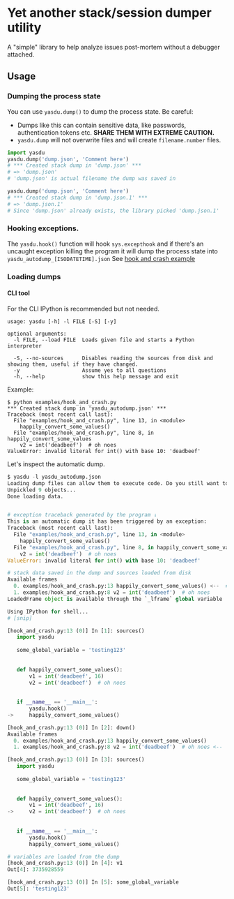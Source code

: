 # Yet another stack/session dumper utility
A "simple" library to help analyze issues post-mortem without a debugger attached.

## Usage
### Dumping the process state
You can use `yasdu.dump()` to dump the process state.
Be careful:
  - Dumps like this can contain sensitive data, like passwords, authentication tokens etc.
  **SHARE THEM WITH EXTREME CAUTION.**
  - `yasdu.dump` will not overwrite files and will create `filename.number` files.

```python
import yasdu
yasdu.dump('dump.json', 'Comment here')
# *** Created stack dump in 'dump.json' ***
# => 'dump.json'
# 'dump.json' is actual filename the dump was saved in

yasdu.dump('dump.json', 'Comment here')
# *** Created stack dump in 'dump.json.1' ***
# => 'dump.json.1'
# Since 'dump.json' already exists, the library picked 'dump.json.1'
```

### Hooking exceptions.
The `yasdu.hook()` function will hook `sys.excepthook` and if there's an uncaught
exception killing the program it will dump the process state into `yasdu_autodump_[ISODATETIME].json`
See [hook and crash example](./examples/hook_and_crash.py)

### Loading dumps

#### CLI tool
For the CLI IPython is recommended but not needed.
```
usage: yasdu [-h] -l FILE [-S] [-y]

optional arguments:
  -l FILE, --load FILE  Loads given file and starts a Python interpreter

  -S, --no-sources      Disables reading the sources from disk and showing them, useful if they have changed.
  -y                    Assume yes to all questions
  -h, --help            show this help message and exit
```

Example:
```shell script
$ python examples/hook_and_crash.py
*** Created stack dump in 'yasdu_autodump.json' ***
Traceback (most recent call last):
  File "examples/hook_and_crash.py", line 13, in <module>
    happily_convert_some_values()
  File "examples/hook_and_crash.py", line 8, in happily_convert_some_values
    v2 = int('deadbeef')  # oh noes
ValueError: invalid literal for int() with base 10: 'deadbeef'
```
Let's inspect the automatic dump.

```python
$ yasdu -l yasdu_autodump.json
Loading dump files can allow them to execute code. Do you still want to proceed? [y/N]y
Unpickled 9 objects...
Done loading data.


# exception traceback generated by the program ↓
This is an automatic dump it has been triggered by an exception:
Traceback (most recent call last):
  File "examples/hook_and_crash.py", line 13, in <module>
    happily_convert_some_values()
  File "examples/hook_and_crash.py", line 8, in happily_convert_some_values
    v2 = int('deadbeef')  # oh noes
ValueError: invalid literal for int() with base 10: 'deadbeef'

# stack data saved in the dump and sources loaded from disk
Available frames
  0. examples/hook_and_crash.py:13 happily_convert_some_values() <--  # we're here
  1. examples/hook_and_crash.py:8 v2 = int('deadbeef')  # oh noes
LoadedFrame object is available through the `_lframe` global variable

Using IPython for shell...
# [snip]

[hook_and_crash.py:13 (0)] In [1]: sources()
   import yasdu
   
   some_global_variable = 'testing123'
   
   
   def happily_convert_some_values():
       v1 = int('deadbeef', 16)
       v2 = int('deadbeef')  # oh noes
   
   
   if __name__ == '__main__':
       yasdu.hook()
->     happily_convert_some_values()

[hook_and_crash.py:13 (0)] In [2]: down()
Available frames
  0. examples/hook_and_crash.py:13 happily_convert_some_values()
  1. examples/hook_and_crash.py:8 v2 = int('deadbeef')  # oh noes <--

[hook_and_crash.py:13 (0)] In [3]: sources()
   import yasdu
   
   some_global_variable = 'testing123'
   
   
   def happily_convert_some_values():
       v1 = int('deadbeef', 16)
->     v2 = int('deadbeef')  # oh noes
   
   
   if __name__ == '__main__':
       yasdu.hook()
       happily_convert_some_values()

# variables are loaded from the dump
[hook_and_crash.py:13 (0)] In [4]: v1
Out[4]: 3735928559

[hook_and_crash.py:13 (0)] In [5]: some_global_variable
Out[5]: 'testing123'
```
